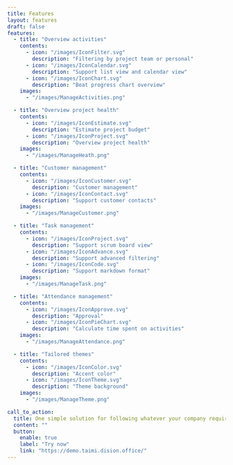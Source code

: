 ```yaml
---
title: Features
layout: features
draft: false
features:
  - title: "Overview activities"
    contents:
      - icon: "/images/IconFilter.svg"
        description: "Filtering by project team or personal"
      - icon: "/images/IconCalendar.svg"
        description: "Support list view and calendar view"
      - icon: "/images/IconChart.svg"
        description: "Beat progress chart overview"
    images:
      - "/images/ManageActivities.png"

  - title: "Overview project health"
    contents:
      - icon: "/images/IconEstimate.svg"
        description: "Estimate project budget"
      - icon: "/images/IconProject.svg"
        description: "Overview project health"
    images: 
      - "/images/ManageHeath.png"

  - title: "Customer management"
    contents:
      - icon: "/images/IconCustomer.svg"
        description: "Customer management"
      - icon: "/images/IconContact.svg"
        description: "Support customer contacts"
    images:
      - "/images/ManageCustomer.png"

  - title: "Task management"
    contents:
      - icon: "/images/IconProject.svg"
        description: "Support scrum board view"
      - icon: "/images/IconAdvance.svg"
        description: "Support advanced filtering"
      - icon: "/images/IconCode.svg"
        description: "Support markdown format"
    images:
      - "/images/ManageTask.png"

  - title: "Attendance management"
    contents:
      - icon: "/images/IconApprove.svg"
        description: "Approval"
      - icon: "/images/IconPieChart.svg"
        description: "Calculate time spent on activities"
    images:
      - "/images/ManageAttendance.png"

  - title: "Tailored themes"
    contents:
      - icon: "/images/IconColor.svg"
        description: "Accent color"
      - icon: "/images/IconTheme.svg"
        description: "Theme background"
    images:
      - "/images/ManageTheme.png"

call_to_action:
  title: One simple solution for following whatever your company requires
  content: ""
  button:
    enable: true
    label: "Try now"
    link: "https://demo.taimi.dision.office/"
---
```

